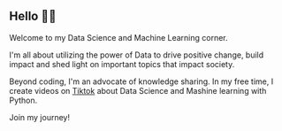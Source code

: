 ## Hello 👋🏾

Welcome to my Data Science and Machine Learning corner. <br>

I'm all about utilizing the power of Data to drive positive change, build impact and shed light on important topics that impact society.

Beyond coding, I'm an advocate of knowledge sharing. In my free time, I create videos on [Tiktok](https://www.tiktok.com/@datawithalaa) about Data Science and Mashine learning with Python.

Join my journey! 
